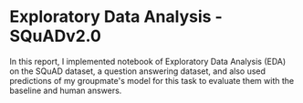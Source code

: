 # Exploratory Data Analysis - SQuADv2.0

In this report, I implemented notebook of Exploratory Data Analysis (EDA) on the SQuAD dataset, a question answering dataset, and also used predictions of my groupmate's model for this task to evaluate them with the baseline and human answers.